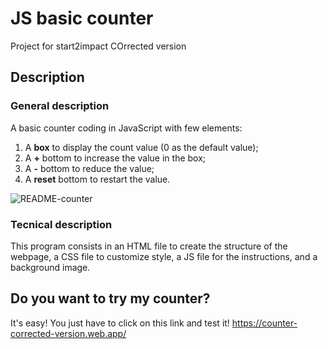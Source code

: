 # JS basic counter
Project for start2impact
COrrected version

## Description
### General description
A basic counter coding in JavaScript with few elements:
1. A **box** to display the count value (0 as the default value);
2. A **+** bottom to increase the value in the box;
3. A **-** bottom to reduce the value;
4. A **reset** bottom to restart the value. 

![README-counter](https://user-images.githubusercontent.com/78146321/115069469-e6b81f80-9ef3-11eb-8ed9-a4893ccdcfae.png)

### Tecnical description 
This program consists in an HTML file to create the structure of the webpage, a CSS file to customize style, a JS file for the instructions, and a background image.

## Do you want to try my counter?
It's easy! You just have to click on this link and test it! https://counter-corrected-version.web.app/
